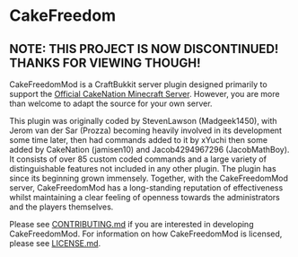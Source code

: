 # CakeFreedom #

## NOTE: THIS PROJECT IS NOW DISCONTINUED! THANKS FOR VIEWING THOUGH!

CakeFreedomMod is a CraftBukkit server plugin designed primarily to support the [Official CakeNation Minecraft Server](http://cakenation.xyz/). However, you are more than welcome to adapt the source for your own server.

This plugin was originally coded by StevenLawson (Madgeek1450), with Jerom van der Sar (Prozza) becoming heavily involved in its development some time later, then had commands added to it by xYuchi then some added by CakeNation (jamisen10) and Jacob4294967296 (JacobMathBoy). It consists of over 85 custom coded commands and a large variety of distinguishable features not included in any other plugin. The plugin has since its beginning grown immensely. Together, with the CakeFreedomMod server, CakeFreedomMod has a long-standing reputation of effectiveness whilst maintaining a clear feeling of openness towards the administrators and the players themselves.

Please see [CONTRIBUTING.md](CONTRIBUTING.md) if you are interested in developing CakeFreedomMod. For information on how CakeFreedomMod is licensed, please see [LICENSE.md](LICENSE.md).

